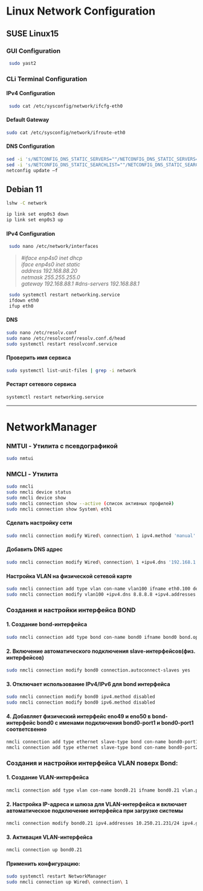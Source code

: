 # Linux Network Configuration

## SUSE Linux15

### GUI Configuration

```bash
 sudo yast2
```

### CLi Terminal Configuration

#### IPv4 Configuration

```bash
 sudo cat /etc/sysconfig/network/ifcfg-eth0
```

#### Default Gateway

```bash
sudo cat /etc/sysconfig/network/ifroute-eth0
```

#### DNS Configuration

```bash
sed -i 's/NETCONFIG_DNS_STATIC_SERVERS=""/NETCONFIG_DNS_STATIC_SERVERS="192.168.0.167 10.0.0.10"/' /etc/sysconfig/network/config
sed -i 's/NETCONFIG_DNS_STATIC_SEARCHLIST=""/NETCONFIG_DNS_STATIC_SEARCHLIST="test.org"/' /etc/sysconfig/network/config
netconfig update –f
```


## Debian 11


```bash
lshw -C network
```

```bash
ip link set enp0s3 down
ip link set enp0s3 up
```


#### IPv4 Configuration

```bash
 sudo nano /etc/network/interfaces
```


> *#iface enp4s0 inet dhcp  
> iface enp4s0 inet static  
> address 192.168.88.20  
> netmask 255.255.255.0  
> gateway 192.168.88.1* 
> *#dns-servers 192.168.88.1*

```bash
 sudo systemctl restart networking.service
 ifdown eth0
 ifup eth0

```


#### DNS

```bash
sudo nano /etc/resolv.conf
sudo nano /etc/resolvconf/resolv.conf.d/head
sudo systemctl restart resolvconf.service
```

#### Проверить имя сервиса

```bash
sudo systemctl list-unit-files | grep -i network
```

#### Рестарт сетевого сервиса

```bash
systemctl restart networking.service
```
----
# NetworkManager
###  NMTUI - Утилита с псевдографикой

```bash
sudo nmtui
```

### NMCLI - Утилита

```bash
sudo nmcli
sudo nmcli device status
sudo nmcli device show
sudo nmcli connection show --active (список активных профилей)
sudo nmcli connection show System\ eth1
```

#### Сделать настройку сети

```bash
sudo nmcli connection modify Wired\ connection\ 1 ipv4.method 'manual' ipv4.addresses '192.168.1.40/24' ipv4.gateway '192.168.1.1'  ipv4.dns '192.168.1.1'
```
#### Добавить DNS адрес
```bash
sudo nmcli connection modify Wired\ connection\ 1 +ipv4.dns '192.168.1.1'
```

#### Настройка VLAN на физической сетевой карте
```bash
sudo nmcli connection add type vlan con-name vlan100 ifname eth0.100 dev eth0 id 100
sudo nmcli connection modify vlan100 +ipv4.dns 8.8.8.8 +ipv4.addresses 192.168.1.10/24 +ivp4.gateway 192.168.1.1
```

### Создания и настройки интерфейса BOND
#### 1. Создание bond-интерфейса
```bash
sudo nmcli connection add type bond con-name bond0 ifname bond0 bond.options "mode=802.3ad,miimon=100"
```
#### 2. Включение автоматического подключения slave-интерфейсов(физ. интерфейсов)
```bash
sudo nmcli connection modify bond0 connection.autoconnect-slaves yes
```
#### 3. Отключает использование IPv4/IPv6 для bond интерфейса
```bash
sudo nmcli connection modify bond0 ipv4.method disabled
sudo nmcli connection modify bond0 ipv6.method disabled
```
#### 4. Добавляет физический интерфейс eno49 и eno50 в bond-интерфейс bond0 с именами подключения bond0-port1 и bond0-port1 соответсвенно
```bash
nmcli connection add type ethernet slave-type bond con-name bond0-port1 ifname eno49 master bond0
nmcli connection add type ethernet slave-type bond con-name bond0-port2 ifname eno50 master bond0
```
### Создания и настройки интерфейса VLAN поверх Bond:
#### 1. Создание VLAN-интерфейса
```bash
nmcli connection add type vlan con-name bond0.21 ifname bond0.21 vlan.parent bond0 vlan.id 21
```
#### 2. Настройка IP-адреса и шлюза для VLAN-интерфейса и включает автоматическое подключение интерфейса при загрузке системы
```bash
nmcli connection modify bond0.21 ipv4.addresses 10.250.21.231/24 ipv4.gateway 10.250.21.250 ipv4.method manual autoconnect yes
```
#### 3. Активация VLAN-интерфейса
```bash
nmcli connection up bond0.21
```

#### Применить конфигурацию:  
```bash
sudo systemctl restart NetworkManager
sudo nmcli connection up Wired\ connection\ 1
```
